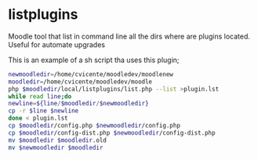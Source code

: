 # listplugins
Moodle tool that list in command line all the dirs where are plugins located. Useful for automate upgrades

This is an example of a sh script tha uses this plugin;
```bash
newmoodledir=/home/cvicente/moodledev/moodlenew
moodledir=/home/cvicente/moodledev/moodle
php $moodledir/local/listplugins/list.php --list >plugin.lst
while read line;do
newline=${line/$moodledir/$newmoodledir}
cp -r $line $newline
done < plugin.lst
cp $moodledir/config.php $newmoodledir/config.php
cp $moodledir/config-dist.php $newmoodledir/config-dist.php
mv $moodledir $moodledir.old
mv $newmoodledir $moodledir
```
